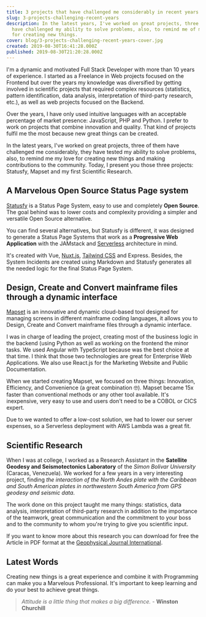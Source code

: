 ```yaml
---
title: 3 projects that have challenged me considerably in recent years
slug: 3-projects-challenging-recent-years
description: In the latest years, I've worked on great projects, three of them
  have challenged my ability to solve problems, also, to remind me of my love
  for creating new things.
cover: blog/3-projects-challenging-recent-years-cover.jpg
created: 2019-08-30T16:41:28.000Z
published: 2019-08-30T21:20:28.000Z
---
```

I'm a dynamic and motivated Full Stack Developer with more than 10 years of experience. I started as a Freelance in Web projects focused on the Frontend but over the years my knowledge was diversified by getting involved in scientific projects that required complex resources (statistics, pattern identification, data analysis, interpretation of third-party research, etc.), as well as web projects focused on the Backend. 

Over the years, I have only used intuitive languages with an acceptable percentage of market presence: JavaScript, PHP and Python. I prefer to work on projects that combine innovation and quality. That kind of projects fulfil me the most because new great things can be created. 

In the latest years, I've worked on great projects, three of them have challenged me considerably, they have tested my ability to solve problems, also, to remind me my love for creating new things and making contributions to the community. Today, I present you those three projects: Statusfy, Mapset and my first Scientific Research.

## A Marvelous Open Source Status Page system

<blog-image src="blog/3-projects-challenging-recent-years-statusfy.png" width="1200" height="589" alt="Statusfy - A marvelous Open Source Status Page system"></blog-image>

[Statusfy](https://statusfy.co) is a Status Page System, easy to use and completely **Open Source**. The goal behind was to lower costs and complexity providing a simpler and versatile Open Source alternative.

You can find several alternatives, but Statusfy is different, it was designed to generate a Status Page Systems that work as a **Progressive Web Application** with the JAMstack and [Serverless](https://serverless.com/learn/overview/) architecture in mind.

It's created with Vue, [Nuxt.js](https://nuxtjs.org), [Tailwind CSS](https://tailwindcss.com) and Express. Besides, the System Incidents are created using Markdown and Statusfy generates all the needed logic for the final Status Page System.

## Design, Create and Convert mainframe files through a dynamic interface

<blog-image src="blog/3-projects-challenging-recent-years-mapset.png" width="1200" height="589" alt="Mapset - Design, Create and Convert mainframe files through a dynamic interface"></blog-image>

[Mapset](https://mapset.app) is an innovative and dynamic cloud-based tool designed for managing screens in different mainframe coding languages, it allows you to Design, Create and Convert mainframe files through a dynamic interface.

I was in charge of leading the project, creating most of the business logic in the backend (using Python as well as working on the frontend the minor tasks. We used Angular with TypeScript because was the best choice at that time. I think that those two technologies are great for Enterprise Web Applications. We also use React.js for the Marketing Website and Public Documentation.

When we started creating Mapset, we focused on three things: Innovation, Efficiency, and Convenience (a great combination 🤓). Mapset became 15x faster than conventional methods or any other tool available. It's inexpensive, very easy to use and users don't need to be a COBOL or CICS expert.

Due to we wanted to offer a low-cost solution, we had to lower our server expenses, so a Serverless deployment with AWS Lambda was a great fit.

## Scientific Research

<blog-image src="blog/3-projects-challenging-recent-years-scientific-article.png" width="1200" height="589" alt="Scientific Research - The North Andes & the Caribbean and South American plates interaction"></blog-image>

When I was at college, I worked as a Research Assistant in the **Satellite Geodesy and Seismotectonics Laboratory** of the *Simon Bolivar University* (Caracas, Venezuela). We worked for a few years in a very interesting project, finding *the interaction of the North Andes plate with the Caribbean and South American plates in northwestern South America from GPS geodesy and seismic data*. 

The work done on this project taught me many things: statistics, data analysis, interpretation of third-party research in addition to the importance of the teamwork, great communication and the commitment to your boss and to the community to whom you're trying to give you scientific input.

If you want to know more about this research you can download for free the Article in PDF format at the [Geophysical Journal International](https://academic.oup.com/gji/article/214/3/1986/5035819).

## Latest Words

Creating new things is a great experience and combine it with Programming can make you a Marvelous Professional. It's important to keep learning and do your best to achieve great things.

> *Attitude is a little thing that makes a big difference.* - **Winston Churchill**

